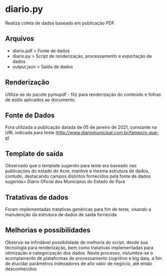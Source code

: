 # diario.py
Realiza coleta de dados baseado em publicação PDF.

## Arquivos
- diario.pdf > Fonte de dados
- diario.py > Script de renderização, processamento e exportação de dados
- output.json > Saída de dados

## Renderização
Utiliza-se do pacote pymupdf - fitz para renderização do conteúdo e folhas de estilo aplicados ao documento.

## Fonte de Dados
Fora utilizada a publicação datada de 05 de janeiro de 2021, constante na URL indicada para teste (http://www.diariomunicipal.com.br/famep/o-que-e)

## Template de saída
Observado que o template sugerido para teste era baseado nas publicações do estado do Acre, mantive a mesma estrutura de dados, contudo, destacando campos distintos fornecidos pela fonte de dados sugerida> Diário Oficial dos Municípios do Estado do Pará

## Tratativas de dados
Foram implementadas tratativas genéricas para fim de teste, visando a manutenção da estrutura de dados de saída fornecida  

## Melhorias e possibilidades
Observa-se infindável possibilidade de melhoria do script, desde sua tecnologia para renderização, bem como tratativas implementadas para otimização e categorização dos dados. Neste processo, vislumbra-se o acomplamento de plataformas de processamento cognitivo e big data, a fim de elucidar parâmetros indexadores de alto valor de negócio, até então desconhecidos
